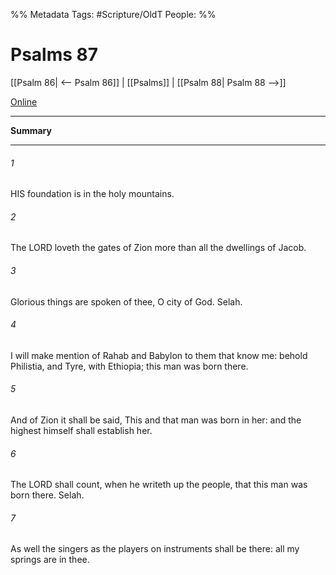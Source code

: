 

%% Metadata
Tags: #Scripture/OldT
People: 
%%
# Psalms 87
[[Psalm 86| <-- Psalm 86]] | [[Psalms]] | [[Psalm 88| Psalm 88 -->]]

[Online](https://churchofjesuschrist.org/study/scriptures/ot/ps/87?lang=eng)

---
__Summary__



---

###### 1
HIS foundation is in the holy mountains.
###### 2
The LORD loveth the gates of Zion more than all the dwellings of Jacob.
###### 3
Glorious things are spoken of thee, O city of God.  Selah.
###### 4
I will make mention of Rahab and Babylon to them that know me: behold Philistia, and Tyre, with Ethiopia; this man was born there.
###### 5
And of Zion it shall be said, This and that man was born in her: and the highest himself shall establish her.
###### 6
The LORD shall count, when he writeth up the people, that this man was born there.  Selah.
###### 7
As well the singers as the players on instruments shall be there: all my springs are in thee.



